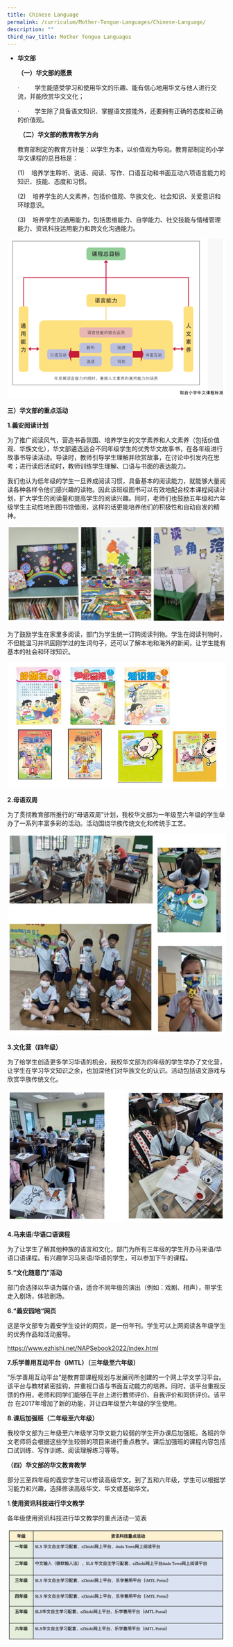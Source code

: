 ```yaml
---
title: Chinese Language
permalink: /curriculum/Mother-Tongue-Languages/Chinese-Language/
description: ""
third_nav_title: Mother Tongue Languages
---
```

*   **华文部**
    
    **（一）华文部的愿景**
    
    ·         学生能感受学习和使用华文的乐趣、能有信心地用华文与他人进行交流，并能欣赏华文文化；
    
    ·         学生除了具备语文知识、掌握语文技能外，还要拥有正确的态度和正确的价值观。
    
     **（二）华文部的教育教学方向**
    
    教育部制定的教育方针是：以学生为本，以价值观为导向。教育部制定的小学华文课程的总目标是：
    
    (1)    培养学生聆听、说话、阅读、写作、口语互动和书面互动六项语言能力的知识、技能、态度和习惯。
    
    (2)    培养学生的人文素养，包括价值观、华族文化、社会知识、关爱意识和环球意识。
    
    (3)    培养学生的通用能力，包括思维能力、自学能力、社交技能与情绪管理能力、资讯科技运用能力和跨文化沟通能力。
		
![](/images/chinese1.png)

**三）华文部的重点活动**

**1.義安阅读计划**

为了推广阅读风气，营造书香氛围、培养学生的文学素养和人文素养（包括价值观、华族文化），华文部遴选适合不同年级学生的优秀华文故事书，在各年级进行故事书导读活动。导读时，教师引导学生理解并欣赏故事，在讨论中引发内在思考；进行读后活动时，教师训练学生理解、口语与书面的表达能力。

我们也认为低年级的学生一旦养成阅读习惯，具备基本的阅读能力，就能够大量阅读各种各样令他们感兴趣的读物。因此该班级图书可以有效地配合校本课程阅读计划，扩大学生的阅读量和提高学生的阅读兴趣。同时，老师们也鼓励五年级和六年级学生主动性地到图书馆借阅，这样的话更能培养他们的积极性和自动自发的精神。

![](/images/chinese3.png)

为了鼓励学生在家里多阅读，部门为学生统一订购阅读刊物。学生在阅读刊物时，不但能温习并巩固刚学过的生词句子，还可以了解本地和海外的新闻，让学生能有基本的社会和环球知识。

![](/images/chinese4.jpeg)

**2.母语双周**

为了贯彻教育部所推行的“母语双周”计划，我校华文部为一年级至六年级的学生举办了一系列丰富多彩的活动。活动围绕华族传统文化和传统手工艺。

![](/images/chinese4.png)

**3.文化营（四年级）**

为了给学生创造更多学习华语的机会，我校华文部为四年级的学生举办了文化营，让学生在学习华文知识之余，也加深他们对华族文化的认识。活动包括语文游戏与欣赏华族传统文化。

![](/images/chinese5.png)

**4.马来语**/**华语口语课程**

为了让学生了解其他种族的语言和文化，部门为所有三年级的学生开办马来语/华语口语课程。有兴趣学习马来语/华语的学生，可以参加下午的课程。

  

**5.“文化随意门”活动**

部门会选择以华语为媒介语，适合不同年级的演出（例如：戏剧、相声），带学生走入剧场，体验剧场。

**6.“義安园地“网页**

这是华文部专为義安学生设计的网页，是一份年刊。学生可以上网阅读各年级学生的优秀作品和活动报导。

https://www.ezhishi.net/NAPSebook2022/index.html

**7.乐学善用互动平台（****iMTL****）（三年级至六年级）**

“乐学善用互动平台”是教育部课程规划与发展司所创建的一个网上华文学习平台。该平台与教材紧密挂钩，并重视口语与书面互动能力的培养。同时，该平台重视反馈的作用，老师和同学们能够在平台上进行教师评价、自我评价和同侪评价。该平台 在2017年增加了新的功能，并让四年级至六年级的学生使用。

  

**8.课后加强班（二年级至六年级）**

我校华文部为三年级至六年级学习华文能力较弱的学生开办课后加强班。各班的华文老师将会根据这些学生较弱的项目来进行重点教学。课后加强班的课程内容包括口试训练、写作训练、阅读理解练习等等。

  

**（四）华文部的华文教育教学**


部分三至四年级的義安学生可以修读高级华文。到了五和六年级，学生可以根据学习能力和兴趣，选择修读高级华文、华文或基础华文。

  

1.**使用资讯科技进行华文教学**

各年级使用资讯科技进行华文教学的重点活动一览表

![](/images/cl.png)